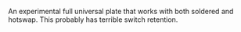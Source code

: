 An experimental full universal plate that works with both soldered and hotswap. This probably has terrible switch retention.